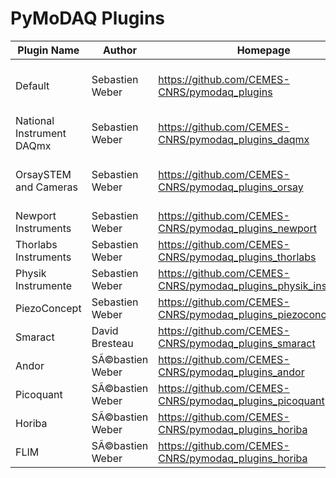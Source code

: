 # PyMoDAQ Plugins
|        Plugin Name        |      Author      |                             Homepage                             |                                                         Version                                                          |                                                                                                                                               Description                                                                                                                                                |
|---------------------------|------------------|------------------------------------------------------------------|--------------------------------------------------------------------------------------------------------------------------|----------------------------------------------------------------------------------------------------------------------------------------------------------------------------------------------------------------------------------------------------------------------------------------------------------|
| Default                   | Sebastien Weber  | https://github.com/CEMES-CNRS/pymodaq_plugins                    | <a href="https://github.com/CEMES-CNRS/pymodaq_plugins/archive/2.0.0.tar.gz" target="_top">2.0.0</a>                     | Plugins initially developed with PyMoDAQ Includes Mock plugins that are plugins of virtual instruments dedicated to code testing a new functionalities development. The list of included plugins can be found on https://docs.google.com/spreadsheets/d/1wfMfvLwTitZd2R2m1O5i6wVEaX1lJBahP2HUbxVdidg     |
| National Instrument DAQmx | Sebastien Weber  | https://github.com/CEMES-CNRS/pymodaq_plugins_daqmx              | <a href="https://github.com/CEMES-CNRS/pymodaq_plugins_daqmx/archive/0.0.2.tar.gz" target="_top">0.0.2</a>               | Plugin devoted to the National Instrument signal acquisition and generation using the NiDAQmx library. Includes an actuator plugin for signal generation, a 1D viewer plugin for data acquisition as a function of time and a 0D viewer plugin for quick time averaging acquisition                      |
| OrsaySTEM and Cameras     | Sebastien Weber  | https://github.com/CEMES-CNRS/pymodaq_plugins_orsay              | <a href="https://github.com/CEMES-CNRS/pymodaq_plugins_orsay/archive/0.0.1.tar.gz" target="_top">0.0.1</a>               | PyMoDAQ Orsay STEM and Camera plugin Can be used to control Ropers or Princeton Cameras Can be used to control STEM (Scanning Tunnel Electron Microscope) using the HOUDs 2 hardware module to drive coils within a STEM  From Marcel Tence source code from LPS Laboratory at Orsay University, France  |
| Newport Instruments       | Sebastien Weber  | https://github.com/CEMES-CNRS/pymodaq_plugins_newport            | <a href="https://github.com/CEMES-CNRS/pymodaq_plugins_newport/archive/0.0.2.tar.gz" target="_top">0.0.2</a>             | Set of PyMoDAQ plugins for instruments from Newport (Conex, ESP100,...)                                                                                                                                                                                                                                  |
| Thorlabs Instruments      | Sebastien Weber  | https://github.com/CEMES-CNRS/pymodaq_plugins_thorlabs           | <a href="https://github.com/CEMES-CNRS/pymodaq_plugins_thorlabs/archive/0.0.1.tar.gz" target="_top">0.0.1</a>            | Set of PyMoDAQ plugins for instruments from Thorlabs (Kinesis K10CR1 (stepper rotation actuator), Kinesis Flipper, Kinesis KSP100...)                                                                                                                                                                    |
| Physik Instrumente        | Sebastien Weber  | https://github.com/CEMES-CNRS/pymodaq_plugins_physik_instrumente | <a href="https://github.com/CEMES-CNRS/pymodaq_plugins_physik_instrumente/archive/0.0.1.tar.gz" target="_top">0.0.1</a>  | Set of PyMoDAQ plugins for Actuators from Physik Instumente (All the ones compatible with the GCS2 commands as well as the old 32bits MMC controller...)                                                                                                                                                 |
| PiezoConcept              | Sebastien Weber  | https://github.com/CEMES-CNRS/pymodaq_plugins_piezoconcept       | <a href="https://github.com/CEMES-CNRS/pymodaq_plugins_piezo_concept/archive/0.0.1.tar.gz" target="_top">0.0.1</a>       | Set of PyMoDAQ plugins for Actuators from Piezoconcept (Tested on the Bio200 XY stage. Include a version of the controller firmware emulating functions from PhysikInstrumente)                                                                                                                          |
| Smaract                   | David Bresteau   | https://github.com/CEMES-CNRS/pymodaq_plugins_smaract            | <a href="https://github.com/CEMES-CNRS/pymodaq_plugins_smaract/archive/0.0.1.tar.gz" target="_top">0.0.1</a>             | Set of PyMoDAQ plugins for Actuators from Smaract (MCS_controller, ...)                                                                                                                                                                                                                                  |
| Andor                     | SÃ©bastien Weber | https://github.com/CEMES-CNRS/pymodaq_plugins_andor              | <a href="https://github.com/CEMES-CNRS/pymodaq_plugins_andor/archive/0.0.1.tar.gz" target="_top">0.0.1</a>               | Set of PyMoDAQ plugins for Andor Camera (CCD camera using SDK2, SCMOS cameras using SDK3...)                                                                                                                                                                                                             |
| Picoquant                 | SÃ©bastien Weber | https://github.com/CEMES-CNRS/pymodaq_plugins_picoquant          | <a href="https://github.com/CEMES-CNRS/pymodaq_plugins_picoquant/archive/0.0.1.tar.gz" target="_top">0.0.1</a>           | Set of PyMoDAQ plugins for Picoquant instruments (TimeHarp260, ...)                                                                                                                                                                                                                                      |
| Horiba                    | SÃ©bastien Weber | https://github.com/CEMES-CNRS/pymodaq_plugins_horiba             | <a href="https://github.com/CEMES-CNRS/pymodaq_plugins_horiba/archive/0.0.1.tar.gz" target="_top">0.0.1</a>              | Set of PyMoDAQ plugins for Horiba Instruments (Lapspec6TCP to communicate with labspec softaware using the AFM TCP/IP protocol)                                                                                                                                                                          |
| FLIM                      | SÃ©bastien Weber | https://github.com/CEMES-CNRS/pymodaq_plugins_horiba             | <a href="https://github.com/CEMES-CNRS/pymodaq_plugins_flim/archive/0.0.1.tar.gz" target="_top">0.0.1</a>                | Set of PyMoDAQ plugins for Horiba Instruments (Lapspec6TCP to communicate with labspec softaware using the AFM TCP/IP protocol)                                                                                                                                                                          |
